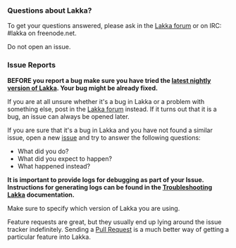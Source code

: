 ### Questions about Lakka?

To get your questions answered, please ask in the [Lakka forum](https://forums.libretro.com/c/libretro/lakka-tv-general) or on IRC: \#lakka on freenode.net.

Do not open an issue.

### Issue Reports

**BEFORE you report a bug make sure you have tried the [latest nightly version of Lakka](http://sources.lakka.tv/nightly/). Your bug might be already fixed.**

If you are at all unsure whether it's a bug in Lakka or a problem with something else, post in the [Lakka forum](https://forums.libretro.com/c/libretro/lakka-tv-general)  instead. If it turns out that it is a bug, an issue can always be opened later.

If you are sure that it's a bug in Lakka  and you have not found a similar issue, open a new [issue](https://github.com/libretro/Lakka/issues) and try to answer the following questions:
- What did you do?
- What did you expect to happen?
- What happened instead?

**It is important to provide logs for debugging as part of your Issue. Instructions for generating logs can be found in the [Troubleshooting Lakka](http://www.lakka.tv/doc/Troubleshooting-Lakka/) documentation.**

Make sure to specify which version of Lakka you are using.

Feature requests are great, but they usually end up lying around the issue tracker indefinitely. Sending a [Pull Request](https://github.com/libretro/Lakka/pulls) is a much better way of getting a particular feature into Lakka.
